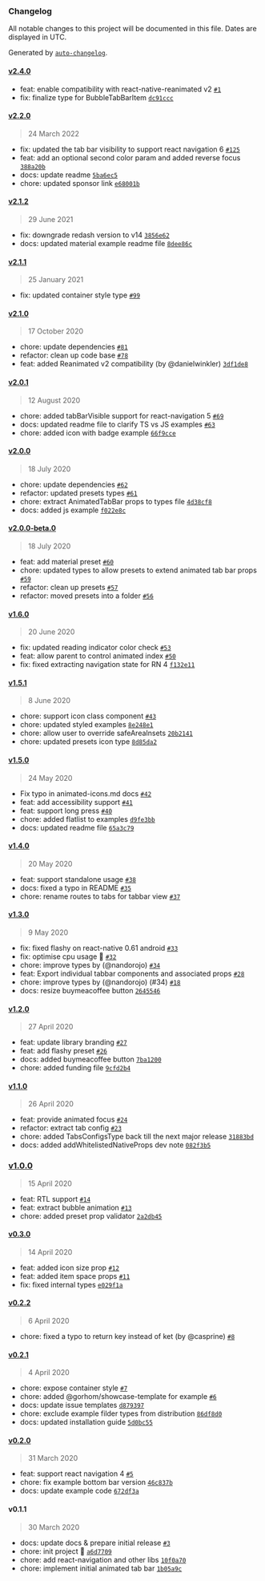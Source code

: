 ### Changelog

All notable changes to this project will be documented in this file. Dates are displayed in UTC.

Generated by [`auto-changelog`](https://github.com/CookPete/auto-changelog).

#### [v2.4.0](https://github.com/raisin-gmbh/react-native-animated-tabbar/compare/v2.2.0...v2.4.0)

- feat: enable compatibility with react-native-reanimated v2 [`#1`](https://github.com/raisin-gmbh/react-native-animated-tabbar/pull/1)
- fix: finalize type for BubbleTabBarItem [`dc91ccc`](https://github.com/raisin-gmbh/react-native-animated-tabbar/commit/dc91ccce7a37371b881a9e9553846b79b2b5910d)

#### [v2.2.0](https://github.com/raisin-gmbh/react-native-animated-tabbar/compare/v2.1.2...v2.2.0)

> 24 March 2022

- fix: updated the tab bar visibility to support react navigation 6 [`#125`](https://github.com/raisin-gmbh/react-native-animated-tabbar/pull/125)
- feat: add an optional second color param and added reverse focus [`388a20b`](https://github.com/raisin-gmbh/react-native-animated-tabbar/commit/388a20bad3d7476964750341f1677e16fbb07c80)
- docs: update readme [`5ba6ec5`](https://github.com/raisin-gmbh/react-native-animated-tabbar/commit/5ba6ec5374314b88235e270ef28540957c1c4cdb)
- chore: updated sponsor link [`e68001b`](https://github.com/raisin-gmbh/react-native-animated-tabbar/commit/e68001b9f03b38a1d86e64fca62e41b8f19754f8)

#### [v2.1.2](https://github.com/raisin-gmbh/react-native-animated-tabbar/compare/v2.1.1...v2.1.2)

> 29 June 2021

- fix: downgrade redash version to v14 [`3856e62`](https://github.com/raisin-gmbh/react-native-animated-tabbar/commit/3856e62f284d50417e3f39e97a3283f77b37b3c1)
- docs: updated material example readme file [`8dee86c`](https://github.com/raisin-gmbh/react-native-animated-tabbar/commit/8dee86c3c85c53ee07a7404b8af0c8f850a20f00)

#### [v2.1.1](https://github.com/raisin-gmbh/react-native-animated-tabbar/compare/v2.1.0...v2.1.1)

> 25 January 2021

- fix: updated container style type [`#99`](https://github.com/raisin-gmbh/react-native-animated-tabbar/pull/99)

#### [v2.1.0](https://github.com/raisin-gmbh/react-native-animated-tabbar/compare/v2.0.1...v2.1.0)

> 17 October 2020

- chore: update dependencies [`#81`](https://github.com/raisin-gmbh/react-native-animated-tabbar/pull/81)
- refactor: clean up code base [`#78`](https://github.com/raisin-gmbh/react-native-animated-tabbar/pull/78)
- feat: added Reanimated v2 compatibility (by @danielwinkler) [`3df1de8`](https://github.com/raisin-gmbh/react-native-animated-tabbar/commit/3df1de8d7a13aa8d1d0d63d3a63323ab157677a1)

#### [v2.0.1](https://github.com/raisin-gmbh/react-native-animated-tabbar/compare/v2.0.0...v2.0.1)

> 12 August 2020

- chore: added tabBarVisible support for react-navigation 5 [`#69`](https://github.com/raisin-gmbh/react-native-animated-tabbar/pull/69)
- docs: updated readme file to clarify TS vs JS examples [`#63`](https://github.com/raisin-gmbh/react-native-animated-tabbar/pull/63)
- chore: added icon with badge example [`66f9cce`](https://github.com/raisin-gmbh/react-native-animated-tabbar/commit/66f9ccecfd68e88b71e7a327261d94fe30e6a716)

#### [v2.0.0](https://github.com/raisin-gmbh/react-native-animated-tabbar/compare/v2.0.0-beta.0...v2.0.0)

> 18 July 2020

- chore: update dependencies [`#62`](https://github.com/raisin-gmbh/react-native-animated-tabbar/pull/62)
- refactor: updated presets types [`#61`](https://github.com/raisin-gmbh/react-native-animated-tabbar/pull/61)
- chore: extract AnimatedTabBar props to types file [`4d38cf8`](https://github.com/raisin-gmbh/react-native-animated-tabbar/commit/4d38cf872588ba141a53dd579360a10326876c7a)
- docs: added js example [`f022e8c`](https://github.com/raisin-gmbh/react-native-animated-tabbar/commit/f022e8c704a6a8dd50dd5d3e3e776d98fb81fe5e)

#### [v2.0.0-beta.0](https://github.com/raisin-gmbh/react-native-animated-tabbar/compare/v1.6.0...v2.0.0-beta.0)

> 18 July 2020

- feat: add material preset [`#60`](https://github.com/raisin-gmbh/react-native-animated-tabbar/pull/60)
- chore: updated types to allow presets to extend animated tab bar props [`#59`](https://github.com/raisin-gmbh/react-native-animated-tabbar/pull/59)
- refactor: clean up presets [`#57`](https://github.com/raisin-gmbh/react-native-animated-tabbar/pull/57)
- refactor: moved presets into a folder [`#56`](https://github.com/raisin-gmbh/react-native-animated-tabbar/pull/56)

#### [v1.6.0](https://github.com/raisin-gmbh/react-native-animated-tabbar/compare/v1.5.1...v1.6.0)

> 20 June 2020

- fix: updated reading indicator color check [`#53`](https://github.com/raisin-gmbh/react-native-animated-tabbar/pull/53)
- feat: allow parent to control animated index [`#50`](https://github.com/raisin-gmbh/react-native-animated-tabbar/pull/50)
- fix: fixed extracting navigation state for RN 4 [`f132e11`](https://github.com/raisin-gmbh/react-native-animated-tabbar/commit/f132e114d13d9616dcfe1076c6316744222e9231)

#### [v1.5.1](https://github.com/raisin-gmbh/react-native-animated-tabbar/compare/v1.5.0...v1.5.1)

> 8 June 2020

- chore: support icon class component [`#43`](https://github.com/raisin-gmbh/react-native-animated-tabbar/pull/43)
- chore: updated styled examples [`8e248e1`](https://github.com/raisin-gmbh/react-native-animated-tabbar/commit/8e248e1b1d084b8fdb20b9709b83011a717b7fd2)
- chore: allow user to override safeAreaInsets [`20b2141`](https://github.com/raisin-gmbh/react-native-animated-tabbar/commit/20b214120223f9b5cdf9aa227fd136ba42261cb1)
- chore: updated presets icon type [`8d85da2`](https://github.com/raisin-gmbh/react-native-animated-tabbar/commit/8d85da2a82a783d065f9b28b23480c8c8042dbe7)

#### [v1.5.0](https://github.com/raisin-gmbh/react-native-animated-tabbar/compare/v1.4.0...v1.5.0)

> 24 May 2020

- Fix typo in animated-icons.md docs [`#42`](https://github.com/raisin-gmbh/react-native-animated-tabbar/pull/42)
- feat: add accessibility support [`#41`](https://github.com/raisin-gmbh/react-native-animated-tabbar/pull/41)
- feat: support long press [`#40`](https://github.com/raisin-gmbh/react-native-animated-tabbar/pull/40)
- chore: added flatlist to examples [`d9fe3bb`](https://github.com/raisin-gmbh/react-native-animated-tabbar/commit/d9fe3bb2fd18ba64f30fb22cbe5e09dc8ae3bb51)
- docs: updated readme file [`65a3c79`](https://github.com/raisin-gmbh/react-native-animated-tabbar/commit/65a3c79c977f6567272665f851a99b448e432f1a)

#### [v1.4.0](https://github.com/raisin-gmbh/react-native-animated-tabbar/compare/v1.3.0...v1.4.0)

> 20 May 2020

- feat: support standalone usage [`#38`](https://github.com/raisin-gmbh/react-native-animated-tabbar/pull/38)
- docs: fixed a typo in README [`#35`](https://github.com/raisin-gmbh/react-native-animated-tabbar/pull/35)
- chore: rename routes to tabs for tabbar view [`#37`](https://github.com/raisin-gmbh/react-native-animated-tabbar/pull/37)

#### [v1.3.0](https://github.com/raisin-gmbh/react-native-animated-tabbar/compare/v1.2.0...v1.3.0)

> 9 May 2020

- fix: fixed flashy on react-native 0.61 android [`#33`](https://github.com/raisin-gmbh/react-native-animated-tabbar/pull/33)
- fix: optimise cpu usage 🚀 [`#32`](https://github.com/raisin-gmbh/react-native-animated-tabbar/pull/32)
- chore: improve types by (@nandorojo) [`#34`](https://github.com/raisin-gmbh/react-native-animated-tabbar/pull/34)
- feat: Export individual tabbar components and associated props [`#28`](https://github.com/raisin-gmbh/react-native-animated-tabbar/pull/28)
- chore: improve types by (@nandorojo) (#34) [`#18`](https://github.com/raisin-gmbh/react-native-animated-tabbar/issues/18)
- docs: resize buymeacoffee button [`2645546`](https://github.com/raisin-gmbh/react-native-animated-tabbar/commit/2645546bbe6a9299a0706ed629ca8cff0ff115d4)

#### [v1.2.0](https://github.com/raisin-gmbh/react-native-animated-tabbar/compare/v1.1.0...v1.2.0)

> 27 April 2020

- feat: update library branding [`#27`](https://github.com/raisin-gmbh/react-native-animated-tabbar/pull/27)
- feat: add flashy preset [`#26`](https://github.com/raisin-gmbh/react-native-animated-tabbar/pull/26)
- docs: added buymeacoffee button [`7ba1200`](https://github.com/raisin-gmbh/react-native-animated-tabbar/commit/7ba120000a418edadd5ee3f843eec8eff8dfef9f)
- chore: added funding file [`9cfd2b4`](https://github.com/raisin-gmbh/react-native-animated-tabbar/commit/9cfd2b48d45ed82fa67f06b413c3e0586984fa73)

#### [v1.1.0](https://github.com/raisin-gmbh/react-native-animated-tabbar/compare/v1.0.0...v1.1.0)

> 26 April 2020

- feat: provide animated focus [`#24`](https://github.com/raisin-gmbh/react-native-animated-tabbar/pull/24)
- refactor: extract tab config [`#23`](https://github.com/raisin-gmbh/react-native-animated-tabbar/pull/23)
- chore: added TabsConfigsType back till the next major release [`31883bd`](https://github.com/raisin-gmbh/react-native-animated-tabbar/commit/31883bd627b23bada0e033f677154f2abd88455b)
- docs: added addWhitelistedNativeProps dev note [`082f3b5`](https://github.com/raisin-gmbh/react-native-animated-tabbar/commit/082f3b5a2315cce8be66077e94e9a798ffd35b05)

### [v1.0.0](https://github.com/raisin-gmbh/react-native-animated-tabbar/compare/v0.3.0...v1.0.0)

> 15 April 2020

- feat: RTL support [`#14`](https://github.com/raisin-gmbh/react-native-animated-tabbar/pull/14)
- feat: extract bubble animation [`#13`](https://github.com/raisin-gmbh/react-native-animated-tabbar/pull/13)
- chore: added preset prop validator [`2a2db45`](https://github.com/raisin-gmbh/react-native-animated-tabbar/commit/2a2db45a93611fa9a20f162509221e832ff36b9b)

#### [v0.3.0](https://github.com/raisin-gmbh/react-native-animated-tabbar/compare/v0.2.2...v0.3.0)

> 14 April 2020

- feat: added icon size prop [`#12`](https://github.com/raisin-gmbh/react-native-animated-tabbar/pull/12)
- feat: added item space props  [`#11`](https://github.com/raisin-gmbh/react-native-animated-tabbar/pull/11)
- fix: fixed internal types [`e029f1a`](https://github.com/raisin-gmbh/react-native-animated-tabbar/commit/e029f1a71f09216475102aeec58db013d0ccc967)

#### [v0.2.2](https://github.com/raisin-gmbh/react-native-animated-tabbar/compare/v0.2.1...v0.2.2)

> 6 April 2020

- chore: fixed a typo to return key instead of ket (by @casprine) [`#8`](https://github.com/raisin-gmbh/react-native-animated-tabbar/pull/8)

#### [v0.2.1](https://github.com/raisin-gmbh/react-native-animated-tabbar/compare/v0.2.0...v0.2.1)

> 4 April 2020

- chore: expose container style [`#7`](https://github.com/raisin-gmbh/react-native-animated-tabbar/pull/7)
- chore: added @gorhom/showcase-template for example  [`#6`](https://github.com/raisin-gmbh/react-native-animated-tabbar/pull/6)
- docs: update issue templates [`d879397`](https://github.com/raisin-gmbh/react-native-animated-tabbar/commit/d879397239cd90a11e6301eaa0ee465b2a54a267)
- chore: exclude example filder types from distribution [`86df8d0`](https://github.com/raisin-gmbh/react-native-animated-tabbar/commit/86df8d06f0cd5e3c2c9ea28827431851df0e5758)
- docs: updated installation guide [`5d0bc55`](https://github.com/raisin-gmbh/react-native-animated-tabbar/commit/5d0bc553b933363acc8bac5e1ad0258011891bd1)

#### [v0.2.0](https://github.com/raisin-gmbh/react-native-animated-tabbar/compare/v0.1.1...v0.2.0)

> 31 March 2020

- feat: support react navigation 4 [`#5`](https://github.com/raisin-gmbh/react-native-animated-tabbar/pull/5)
- chore: fix example bottom bar version [`46c837b`](https://github.com/raisin-gmbh/react-native-animated-tabbar/commit/46c837bbf9f36548dadaa563d5116190ee760973)
- docs: update example code [`672df3a`](https://github.com/raisin-gmbh/react-native-animated-tabbar/commit/672df3a07ef57ecee91a2448e724587ba2fea5e1)

#### v0.1.1

> 30 March 2020

- docs: update docs & prepare initial release [`#3`](https://github.com/raisin-gmbh/react-native-animated-tabbar/pull/3)
- chore: init project 🎉 [`a6d7709`](https://github.com/raisin-gmbh/react-native-animated-tabbar/commit/a6d77095008b28a7d238f3c91dcbf7b89db0bf07)
- chore: add react-navigation and other libs [`10f0a70`](https://github.com/raisin-gmbh/react-native-animated-tabbar/commit/10f0a70c40968acab40c3f1a745b55e0bdc05f16)
- chore: implement initial animated tab bar [`1b05a9c`](https://github.com/raisin-gmbh/react-native-animated-tabbar/commit/1b05a9c66c3ea86fa1613106d13d4e4de6992508)
